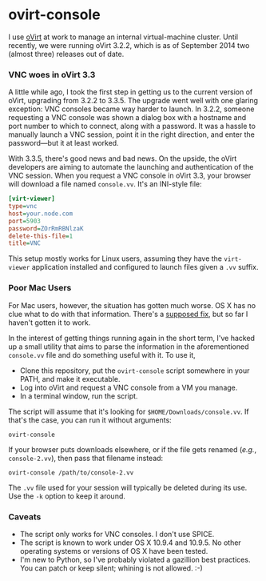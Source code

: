 ovirt-console
=============

I use [oVirt](http://www.ovirt.org/Home) at work to manage an internal virtual-machine cluster. Until recently, we were running oVirt 3.2.2, which is as of September 2014 two (almost three) releases out of date.

### VNC woes in oVirt 3.3

A little while ago, I took the first step in getting us to the current version of oVirt, upgrading from 3.2.2 to 3.3.5. The upgrade went well with one glaring exception: VNC consoles became way harder to launch. In 3.2.2, someone requesting a VNC console was shown a dialog box with a hostname and port number to which to connect, along with a password. It was a hassle to manually launch a VNC session, point it in the right direction, and enter the password—but it at least worked.

With 3.3.5, there's good news and bad news. On the upside, the oVirt developers are aiming to automate the launching and authentication of the VNC session. When you request a VNC console in oVirt 3.3, your browser will download a file named `console.vv`. It's an INI-style file:

``` ini
[virt-viewer]
type=vnc
host=your.node.com
port=5903
password=ZOrRmRBNlzaK
delete-this-file=1
title=VNC
```

This setup mostly works for Linux users, assuming they have the `virt-viewer` application installed and configured to launch files given a `.vv` suffix.

### Poor Mac Users

For Mac users, however, the situation has gotten much worse. OS X has no clue what to do with that information. There's a [supposed fix](http://www.ovirt.org/SPICE_Remote-Viewer_on_OS_X), but so far I haven't gotten it to work.

In the interest of getting things running again in the short term, I've hacked up a small utility that aims to parse the information in the aforementioned `console.vv` file and do something useful with it. To use it,

* Clone this repository, put the `ovirt-console` script somewhere in your PATH, and make it executable.
* Log into oVirt and request a VNC console from a VM you manage.
* In a terminal window, run the script.

The script will assume that it's looking for `$HOME/Downloads/console.vv`. If that's the case, you can run it without arguments:

  `ovirt-console`

If your browser puts downloads elsewhere, or if the file gets renamed (*e.g.*, `console-2.vv`), then pass that filename instead:

  `ovirt-console /path/to/console-2.vv`

The `.vv` file used for your session will typically be deleted during its use. Use the `-k` option to keep it around.

### Caveats

* The script only works for VNC consoles. I don't use SPICE.
* The script is known to work under OS X 10.9.4 and 10.9.5. No other operating systems or versions of OS X have been tested.
* I'm new to Python, so I've probably violated a gazillion best practices. You can patch or keep silent; whining is not allowed. :-)

